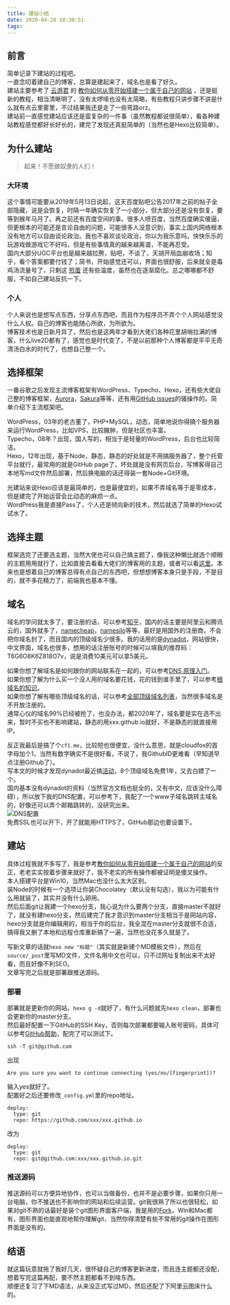 ```yaml
---
title: 建站小结
date: 2020-04-28 18:30:51
tags:
---
```


## 前言
简单记录下建站的过程吧。  
一直念叨着建自己的博客，总算是建起来了，域名也是看了好久。  
建站主要参考了 [云游君](https://www.yunyoujun.cn/) 的 [教你如何从零开始搭建一个属于自己的网站](https://www.yunyoujun.cn/share/how-to-build-your-site/) ，还是挺新的教程，相当清晰明了，没有太啰嗦也没有太简略，有些教程只讲步骤不讲是什么就有点云里雾里，不过结果我还是走了一些弯路orz。  
建站前一直感觉建站应该还是蛮复杂的一件事（虽然教程都说很简单），看各种建站教程感觉都好长好长的，建完了发现还真挺简单的（当然也是Hexo比较简单）。  

## 为什么建站
>起来！不愿做奴隶的人们！  

### 大环境
这个事情可能要从2019年5月13日说起，这天百度贴吧公告2017年之前的帖子全部隐藏，说是会恢复，时隔一年确实恢复了一小部分，但大部分还是没有恢复，要等到猴年马月了。再之前还有百度空间的事。很多人喷百度，当然百度确实傻逼，但更根本的可能还是言论自由的问题，可能很多人没意识到，事实上国内网络根本没有地方可以自由谈论政治。我也不喜欢谈论政治，你以为我乐意吗，快快乐乐的玩游戏做游戏它不好吗，但是有些事情真的越来越离谱，不能再忍受。  
国内大部分UGC平台也是越来越拉胯，贴吧，不谈了，天胡开局血崩收场；知乎，看个答案都要付钱了；简书，开始感觉还可以，界面也很舒服，后来就全是毒鸡汤流量号了，只剩这 [煎蛋](http://jandan.net/) 还有些温度，虽然也在逐渐腐化。总之哪哪都不舒服，不如自己建站反抗一下。  

### 个人
个人来说也是想写点东西，分享点东西吧，而且作为程序员不弄个个人网站感觉没什么人权。自己的博客也能随心所欲，为所欲为。  
博客技术也是日新月异了，然后也是这两年才看到大佬们各种花里胡哨拉满的博客，什么live2D都有了，感觉也是时代变了，不是以前那种个人博客都是平平无奇清汤白水的时代了，也想自己整一个。  

## 选择框架
一番谷歌之后发现主流博客框架有WordPress、Typecho、Hexo，还有些大佬自己整的博客框架，[Aurora](https://github.com/chanshiyucx/aurora)，[Sakura](https://2heng.xin/theme-sakura/)等等，还有用[GitHub issues](https://github.com/lifesinger/blog/issues)的骚操作的。简单介绍下主流框架吧。  

WordPress，03年的老古董了，PHP+MySQL，动态，简单地说你得搞个服务器来运行WordPress，比如VPS，比较臃肿，但是社区也丰富。  
Typecho，08年？出现，国人写的，相当于是轻量的WordPress，后台也比较简洁。  
Hexo，12年出现，基于Node，静态，静态的好处就是不用搞服务器了，整个托管平台就行，最常用的就是GitHub page了，坏处就是没有网页后台，写博客得自己本地写md文件然后部署，然后换电脑的话还得装一套Node+Git环境。  

光建站来说Hexo应该是最简单的，也是最便宜的，如果不弄域名等于是零成本，但是建完了开始运营会比动态的麻烦一点。  
WordPress我是直接Pass了，个人还是倾向新的技术，然后就选了简单的Hexo试试水了。  

## 选择主题
框架选完了还要选主题，当然大佬也可以自己搞主题了，像我这种懒比就选个顺眼的主题用用就行了，比如直接去看看大佬们的博客用的主题，或者可以看[这里](https://easyhexo.com/2-Theme-use-and-config/)。本来也是想着自己的博客总得有点自己的东西吧，但想想博客本身只是手段，不是目的，就不多花精力了，前端我也基本不懂。  

## 域名
域名的学问就太多了，要注册的话，可以参考[知乎](https://www.zhihu.com/question/19551906)，国内的话主要是阿里云和腾讯云的，国外就多了，[namecheap](https://www.namecheap.com/)，[namesilo](https://www.namesilo.com/)等等，最好是用国外的注册商，不会把你域名封了，而且国内的顶级域名少很多。我的话用的是[dynadot](https://www.dynadot.com/)，网站很快，中文界面，域名也很多，想用的话注册账号的时候可以填我的推荐码：T6G6O8K6Z818O7v，说是消费10美元可以拿5美元。  

如果你想了解域名是如何跟你的网站联系在一起的，可以参考[DNS 原理入门](https://www.ruanyifeng.com/blog/2016/06/dns.html)。  
如果你想了解为什么买一个没人用的域名要花钱，花的钱到谁手里了，可以参考[根域名的知识](https://www.ruanyifeng.com/blog/2018/05/root-domain.html)。  
如果你想了解有哪些顶级域名的话，可以参考[全部顶级域名列表](http://www.iana.org/domains/root/db)，当然很多域名是不开放注册的。  
通常心仪的域名99%已经被抢了，也没办法，都2020年了，域名要是实在选不出来，暂时不买也不影响建站，静态的用xxx.github.io就好，不是静态的就直接用IP。  

反正我最后是搞了个`cf1.me`，比较短也很便宜，没什么意思，就是cloudfox的首字母加个1，当然有数字确实不是很好看，不说了，我GithubID更难看（早知道早点注册Github了）。  
写本文的时候才发现dynadot最近搞[活动](https://www.dynadot.com/resumeboost?utm_source=Search%20Domain%20Text&utm_medium=Resume%20Boost%20Even%20Flow&utm_campaign=Resume%20Boost%202020&drefid=148)，8个顶级域名免费1年，又去白嫖了一个。  
国内基本没有dynadot的资料（当然官方文档也挺全的，又有中文，应该没什么障碍），所以放下我的DNS配置，可以参考下，我配了一个www子域名跳转主域名的，好像还可以弄个邮箱跳转的，没研究出来。  
![DNS配置](https://cf0.oss-cn-shanghai.aliyuncs.com/img/20200502003941.png)  
免费SSL也可以开下，开了就能用HTTPS了，GitHub那边也要设置下。  

## 建站
具体过程我就不多写了，我是参考[教你如何从零开始搭建一个属于自己的网站](https://www.yunyoujun.cn/share/how-to-build-your-site/)的反正，老老实实按着步骤来就好了，我不老实的所有操作都被证明是傻叉操作。  
本人搭建平台是Win10，当然Mac也没什么太大区别。  
装Node的时候有一个选项让你装Chocolatey（默认没有勾选），我以为可能有什么用就装了，其实并没有什么卵用。  
然后后面git让我建一个hexo分支，我心说为什么要两个分支，直接master不就好了，就没有建hexo分支，然后建完了我才意识到master分支相当于是网站内容，hexo分支就是你编辑用的，相当于你的后台，我全混在master分支就很不合适，搞得我又删了本地和远程仓库重新搞了一遍，当然也没花多久就是了。  

写新文章的话就`hexo new "标题"`（其实就是新建个MD模板文件），然后在`source/_post`里写MD文件，文件名用中文也可以，只不过网址复制出来不太好看，而且好像不利SEO。  
文章写完之后就是部署跟推送源码。  

### 部署
部署就是更新你的网站，`hexo g -d`就好了，有什么问题就先`hexo clean`，部署也会更新你的master分支。  
然后最好配置一下GitHub的SSH Key，否则每次部署都要输入账号密码，具体可以参考[GitHub帮助](https://help.github.com/cn/github/authenticating-to-github/generating-a-new-ssh-key-and-adding-it-to-the-ssh-agent)，配完了可以测试下。
```
ssh -T git@github.com
```
出现  
```
Are you sure you want to continue connecting (yes/no/[fingerprint])?
```
输入yes就好了。  
配置好之后还要修改`_config.yml`里的repo地址。  
```
deploy:
  type: git
  repo: https://github.com/xxx/xxx.github.io
```
改为  

```
deploy:
  type: git
  repo: git@github.com:xxx/xxx.github.io.git
```

### 推送源码
推送源码可以方便异地协作，也可以当做备份，也并不是必要步骤，如果你只用一台电脑，你不推送也不影响你的网站和后续运营。git我很熟了所以也很轻松，如果对git不熟的话最好是装个git图形界面客户端，我是用的[Fork](https://git-fork.com/)，Win和Mac都有，图形界面也能直观地帮你理解git，当然你得清楚有些不常用的git操作在图形界面是没有的。  

## 结语
就这篇玩意就拖了我好几天，很怀疑自己的博客更新进度，而且连主题都还没配，想着写完这篇再配，要不然主题都看不到啥东西。  
顺便还复习了下MD语法，从来没正式写过MD，然后还配了下阿里云图床什么的。  
